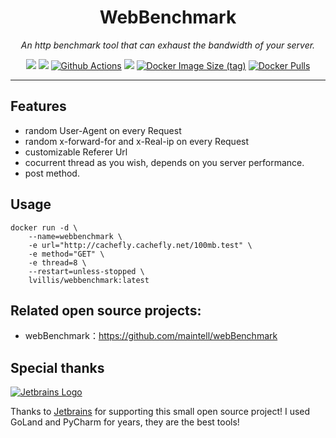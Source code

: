 <div align="center">

# WebBenchmark
*An http benchmark tool that can exhaust the bandwidth of your server.*

[![](https://img.shields.io/github/license/lvillis/webbenchmark?style=flat-square)](https://github.com/lvillis/webbenchmark)
[![](https://img.shields.io/github/repo-size/lvillis/webbenchmark?style=flat-square&color=328657)](https://github.com/lvillis/webbenchmark)
[![Github Actions](https://img.shields.io/github/actions/workflow/status/lvillis/webbenchmark/docker-publish.yml?style=flat-square)](https://github.com/lvillis/webbenchmark/actions)
[![](https://img.shields.io/github/last-commit/lvillis/webBenchmark?style=flat-square&label=commits)](https://github.com/lvillis/webbenchmark)
[![Docker Image Size (tag)](https://img.shields.io/docker/image-size/lvillis/webbenchmark/latest?style=flat-square)](https://hub.docker.com)
[![Docker Pulls](https://img.shields.io/docker/pulls/lvillis/webbenchmark?style=flat-square)](https://hub.docker.com)

</div>

---

## Features

* random User-Agent on every Request
* random x-forward-for and x-Real-ip on every Request
* customizable Referer Url
* cocurrent thread as you wish, depends on you server performance.
* post method.

## Usage
```
docker run -d \
    --name=webbenchmark \
    -e url="http://cachefly.cachefly.net/100mb.test" \
    -e method="GET" \
    -e thread=8 \
    --restart=unless-stopped \
    lvillis/webbenchmark:latest
```

## Related open source projects:

* webBenchmark：https://github.com/maintell/webBenchmark

## Special thanks

[![Jetbrains Logo](https://krwu.github.io/img/jetbrains.svg)](https://www.jetbrains.com/?from=serverstatus)

Thanks to [Jetbrains](https://www.jetbrains.com/?from=serverstatus) for supporting this small open source project! I
used GoLand and PyCharm for years, they are the best tools!